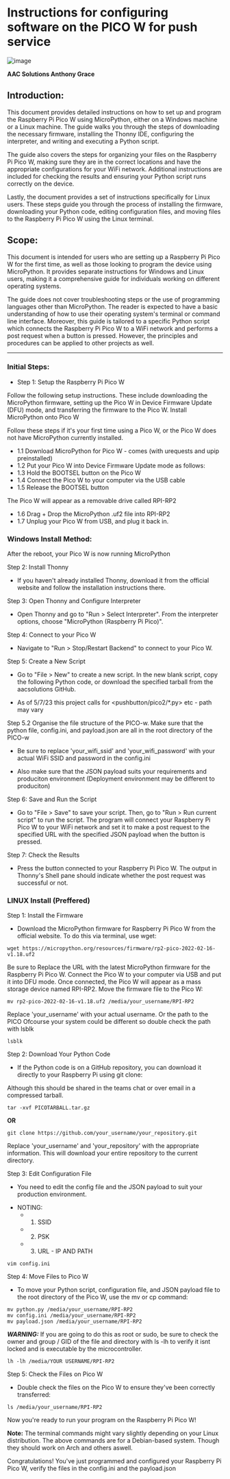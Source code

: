 # Instructions for configuring software on the PICO W for push service

![image](https://github.com/aacsolutions-anthony/Pushforservice_PICO2/assets/131961269/999eb655-1ae0-4f65-ac30-e258102ee683)

**AAC Solutions Anthony Grace** 

## Introduction:

This document provides detailed instructions on how to set up and program the Raspberry Pi Pico W using MicroPython, either on a Windows machine or a Linux machine. The guide walks you through the steps of downloading the necessary firmware, installing the Thonny IDE, configuring the interpreter, and writing and executing a Python script.

The guide also covers the steps for organizing your files on the Raspberry Pi Pico W, making sure they are in the correct locations and have the appropriate configurations for your WiFi network. Additional instructions are included for checking the results and ensuring your Python script runs correctly on the device.

Lastly, the document provides a set of instructions specifically for Linux users. These steps guide you through the process of installing the firmware, downloading your Python code, editing configuration files, and moving files to the Raspberry Pi Pico W using the Linux terminal.

## Scope:

This document is intended for users who are setting up a Raspberry Pi Pico W for the first time, as well as those looking to program the device using MicroPython. It provides separate instructions for Windows and Linux users, making it a comprehensive guide for individuals working on different operating systems.

The guide does not cover troubleshooting steps or the use of programming languages other than MicroPython. The reader is expected to have a basic understanding of how to use their operating system's terminal or command line interface. Moreover, this guide is tailored to a specific Python script which connects the Raspberry Pi Pico W to a WiFi network and performs a post request when a button is pressed. However, the principles and procedures can be applied to other projects as well.

---

### Initial Steps:
* Step 1: Setup the Raspberry Pi Pico W

Follow the following setup instructions. These include downloading the MicroPython firmware, setting up the Pico W in Device Firmware Update (DFU) mode, and transferring the firmware to the Pico W.
Install MicroPython onto Pico W

Follow these steps if it's your first time using a Pico W, or the Pico W does not have MicroPython currently installed.

* 1.1 Download MicroPython for Pico W - comes (with urequests and upip preinstalled)
* 1.2 Put your Pico W into Device Firmware Update mode as follows:
* 1.3 Hold the BOOTSEL button on the Pico W
* 1.4 Connect the Pico W to your computer via the USB cable
* 1.5 Release the BOOTSEL button

The Pico W will appear as a removable drive called RPI-RP2

* 1.6 Drag + Drop the MicroPython .uf2 file into RPI-RP2
* 1.7 Unplug your Pico W from USB, and plug it back in.

### Windows Install Method:

After the reboot, your Pico W is now running MicroPython

Step 2: Install Thonny

* If you haven't already installed Thonny, download it from the official website and follow the installation instructions there.

Step 3: Open Thonny and Configure Interpreter

* Open Thonny and go to "Run > Select Interpreter". From the interpreter options, choose "MicroPython (Raspberry Pi Pico)".

Step 4: Connect to your Pico W

* Navigate to "Run > Stop/Restart Backend" to connect to your Pico W.

Step 5: Create a New Script

* Go to "File > New" to create a new script. In the new blank script, copy the following Python code, or download the specified tarball from the aacsolutions GitHub.

* As of 5/7/23 this project calls for <pushbutton/pico2/*.py> etc - path may vary

Step 5.2 Organise the file structure of the PICO-w. Make sure that the python file, config.ini, and payload.json are all in the root directory of the PICO-w

* Be sure to replace 'your_wifi_ssid' and 'your_wifi_password' with your actual WiFi SSID and password in the config.ini

* Also make sure that the JSON payload suits your requirements and produciton environment (Deployment environment may be different to produciton)

Step 6: Save and Run the Script

* Go to "File > Save" to save your script. Then, go to "Run > Run current script" to run the script.
The program will connect your Raspberry Pi Pico W to your WiFi network and set it to make a post request to the specified URL with the specified JSON payload when the button is pressed.

Step 7: Check the Results

* Press the button connected to your Raspberry Pi Pico W. The output in Thonny's Shell pane should indicate whether the post request was successful or not.

### LINUX Install (Preffered)

Step 1: Install the Firmware

* Download the MicroPython firmware for Raspberry Pi Pico W from the official website. To do this via terminal, use wget:

```
wget https://micropython.org/resources/firmware/rp2-pico-2022-02-16-v1.18.uf2
```

Be sure to Replace the URL with the latest MicroPython firmware for the Raspberry Pi Pico W.
Connect the Pico W to your computer via USB and put it into DFU mode. Once connected, the Pico W will appear as a mass storage device named RPI-RP2.
Move the firmware file to the Pico W:

```
mv rp2-pico-2022-02-16-v1.18.uf2 /media/your_username/RPI-RP2
```

Replace 'your_username' with your actual username. Or the path to the PICO
Ofcourse your system could be different so double check the path with lsblk

```
lsblk
```

Step 2: Download Your Python Code

* If the Python code is on a GitHub repository, you can download it directly to your Raspberry Pi using git clone:

Although this should be shared in the teams chat or over email in a compressed tarball.

```
tar -xvf PICOTARBALL.tar.gz
```
**OR**

```
git clone https://github.com/your_username/your_repository.git
```

Replace 'your_username' and 'your_repository' with the appropriate information. This will download your entire repository to the current directory.

Step 3: Edit Configuration File

* You need to edit the config file and the JSON payload to suit your production environment.

- NOTING:
    * 1. SSID
    * 2. PSK
    * 3. URL - IP AND PATH

```
vim config.ini
```

Step 4: Move Files to Pico W

* To move your Python script, configuration file, and JSON payload file to the root directory of the Pico W, use the mv or cp command:

```
mv python.py /media/your_username/RPI-RP2
mv config.ini /media/your_username/RPI-RP2
mv payload.json /media/your_username/RPI-RP2
```

***WARNING:***
If you are going to do this as root or sudo, be sure to check the owner and group / GID of the file and directory with ls -lh to verify it isnt locked and is executable by the microcontroller.

```
lh -lh /media/YOUR USERNAME/RPI-RP2
```

Step 5: Check the Files on Pico W

* Double check the files on the Pico W to ensure they've been correctly transferred:

```
ls /media/your_username/RPI-RP2
```

Now you're ready to run your program on the Raspberry Pi Pico W!

**Note:**
The terminal commands might vary slightly depending on your Linux distribution. The above commands are for a Debian-based system. Though they should work on Arch and others aswell.

Congratulations! You've just programmed and configured your Raspberry Pi Pico W, verify the files in the config.ini and the payload.json

